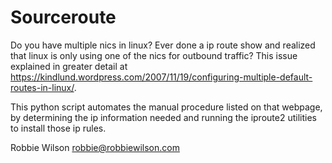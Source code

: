 # Sourceroute
Do you have multiple nics in linux?  Ever done a ip route show and realized that linux is only using one of the nics for
outbound traffic?  This issue explained in greater detail at 
https://kindlund.wordpress.com/2007/11/19/configuring-multiple-default-routes-in-linux/.  

This python script automates the manual procedure listed on that webpage, by determining the ip information needed and
 running the iproute2 utilities to install those ip rules.
 
 Robbie Wilson
 robbie@robbiewilson.com
